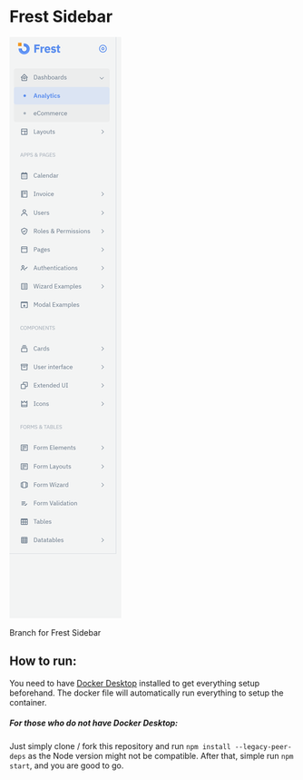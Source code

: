 # Frest Sidebar

<img src="https://raw.githubusercontent.com/JealousGx/snippets/frest-sidebar/src/assets/goal.png" alt="Sidebar" height="1024">

Branch for Frest Sidebar

## How to run:

You need to have [Docker Desktop](https://www.docker.com/get-started/) installed to get everything setup beforehand. The docker file will automatically run everything to setup the container.

##### For those who do not have Docker Desktop:

Just simply clone / fork this repository and run `npm install --legacy-peer-deps` as the Node version might not be compatible. After that, simple run `npm start`, and you are good to go.
